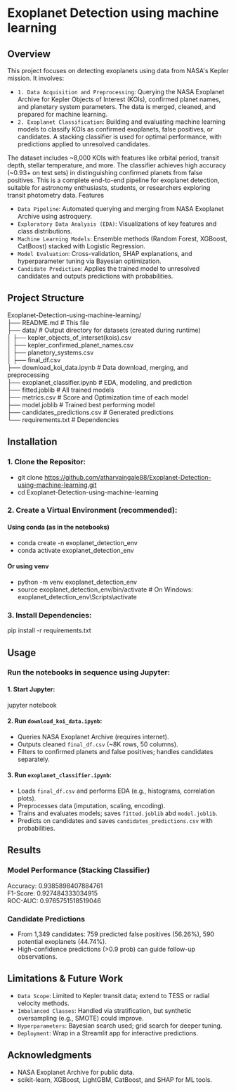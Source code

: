 # Exoplanet Detection using machine learning

## Overview 
This project focuses on detecting exoplanets using data from NASA's Kepler mission. It involves:

- `1. Data Acquisition and Preprocessing`: Querying the NASA Exoplanet Archive for Kepler Objects of Interest (KOIs), confirmed planet names, and planetary system parameters. The data is merged, cleaned, and prepared for machine learning.
- `2. Exoplanet Classification`: Building and evaluating machine learning models to classify KOIs as confirmed exoplanets, false positives, or candidates. A stacking classifier is used for optimal performance, with predictions applied to unresolved candidates.

The dataset includes ~8,000 KOIs with features like orbital period, transit depth, stellar temperature, and more. The classifier achieves high accuracy (~0.93+ on test sets) in distinguishing confirmed planets from false positives.
This is a complete end-to-end pipeline for exoplanet detection, suitable for astronomy enthusiasts, students, or researchers exploring transit photometry data.
Features

- `Data Pipeline`: Automated querying and merging from NASA Exoplanet Archive using astroquery.
- `Exploratory Data Analysis (EDA)`: Visualizations of key features and class distributions.
- `Machine Learning Models`: Ensemble methods (Random Forest, XGBoost, CatBoost) stacked with Logistic Regression.
- `Model Evaluation`: Cross-validation, SHAP explanations, and hyperparameter tuning via Bayesian optimization.
- `Candidate Prediction`: Applies the trained model to unresolved candidates and outputs predictions with probabilities.

## Project Structure 
Exoplanet-Detection-using-machine-learning/  
├── README.md                 # This file  
├── data/                     # Output directory for datasets (created during runtime)  
│   ├── kepler_objects_of_interset(kois).csv  
│   ├── kepler_confirmed_planet_names.csv  
│   ├── planetory_systems.csv  
│   ├── final_df.csv  
├── download_koi_data.ipynb     # Data download, merging, and preprocessing  
├── exoplanet_classifier.ipynb  # EDA, modeling, and prediction  
├── fitted.joblib               # All trained models  
├── metrics.csv                 # Score and Optimization time of each model  
├── model.joblib                # Trained best performing model  
├── candidates_predictions.csv  # Generated predictions  
└── requirements.txt            # Dependencies  

## Installation 

### 1. Clone the Repositor: 
- git clone https://github.com/atharvaingale88/Exoplanet-Detection-using-machine-learning.git
- cd Exoplanet-Detection-using-machine-learning 

### 2. Create a Virtual Environment (recommended): 
#### Using conda (as in the notebooks) 
- conda create -n exoplanet_detection_env 
- conda activate exoplanet_detection_env 

#### Or using venv 
- python -m venv exoplanet_detection_env 
- source exoplanet_detection_env/bin/activate  # On Windows: exoplanet_detection_env\Scripts\activate 

### 3. Install Dependencies: 
pip install -r requirements.txt 

## Usage 
### Run the notebooks in sequence using Jupyter: 

#### 1. Start Jupyter: 
jupyter notebook 

#### 2. Run `download_koi_data.ipynb`: 

- Queries NASA Exoplanet Archive (requires internet). 
- Outputs cleaned `final_df.csv` (~8K rows, 50 columns). 
- Filters to confirmed planets and false positives; handles candidates separately. 

#### 3. Run `exoplanet_classifier.ipynb`: 

- Loads `final_df.csv` and performs EDA (e.g., histograms, correlation plots). 
- Preprocesses data (imputation, scaling, encoding). 
- Trains and evaluates models; saves `fitted.joblib` abd `model.joblib`. 
- Predicts on candidates and saves `candidates_predictions.csv` with probabilities. 

## Results 

### Model Performance (Stacking Classifier) 

Accuracy: 0.9385898407884761  
F1-Score: 0.927484333034915  
ROC-AUC: 0.9765751518519046  

### Candidate Predictions

- From 1,349 candidates: 759 predicted false positives (56.26%), 590 potential exoplanets (44.74%). 
- High-confidence predictions (>0.9 prob) can guide follow-up observations. 

## Limitations & Future Work 

- `Data Scope`: Limited to Kepler transit data; extend to TESS or radial velocity methods.
- `Imbalanced Classes`: Handled via stratification, but synthetic oversampling (e.g., SMOTE) could improve.
- `Hyperparameters`: Bayesian search used; grid search for deeper tuning.
- `Deployment`: Wrap in a Streamlit app for interactive predictions.

## Acknowledgments

- NASA Exoplanet Archive for public data. 
- scikit-learn, XGBoost, LightGBM, CatBoost, and SHAP for ML tools. 
